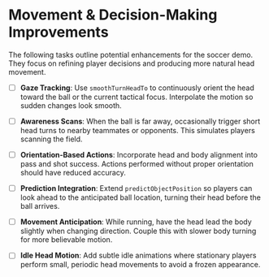# Movement & Decision-Making Improvements

The following tasks outline potential enhancements for the soccer demo.
They focus on refining player decisions and producing more natural head movement.

- [ ] **Gaze Tracking**: Use `smoothTurnHeadTo` to continuously orient the head toward the ball or the current tactical focus. Interpolate the motion so sudden changes look smooth.
- [ ] **Awareness Scans**: When the ball is far away, occasionally trigger short head turns to nearby teammates or opponents. This simulates players scanning the field.
- [ ] **Orientation-Based Actions**: Incorporate head and body alignment into pass and shot success. Actions performed without proper orientation should have reduced accuracy.
- [ ] **Prediction Integration**: Extend `predictObjectPosition` so players can look ahead to the anticipated ball location, turning their head before the ball arrives.
- [ ] **Movement Anticipation**: While running, have the head lead the body slightly when changing direction. Couple this with slower body turning for more believable motion.
- [ ] **Idle Head Motion**: Add subtle idle animations where stationary players perform small, periodic head movements to avoid a frozen appearance.

